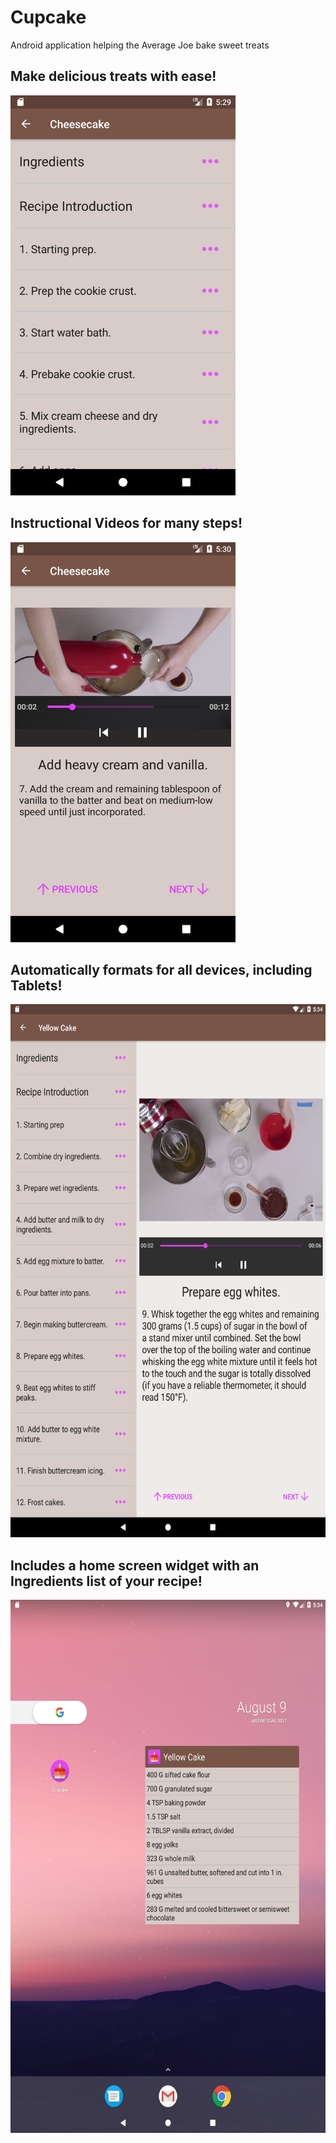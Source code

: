 # Cupcake
Android application helping the Average Joe bake sweet treats

## Make delicious treats with ease!
<img src="/app/src/main/res/drawable/mobile_step_list.png?raw=true" width="360" height="640" alt="Recipe Step List on Mobile" />

## Instructional Videos for many steps!
<img src="/app/src/main/res/drawable/mobile_step_detail.png?raw=true" width="360" height="640" alt="Recipe Step Details on Mobile" />

## Automatically formats for all devices, including Tablets!
<img src="/app/src/main/res/drawable/tablet_recipe_detail.png?raw=true" width="600" height="853" alt="Recipe Details on Tablet" />

## Includes a home screen widget with an Ingredients list of your recipe!
<img src="/app/src/main/res/drawable/tablet_widget.png?raw=true" width="600" height="853" alt="Ingredients Widget on Tablet" />
